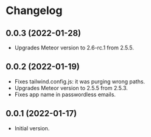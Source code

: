 # Changelog

## 0.0.3 (2022-01-28)

- Upgrades Meteor version to 2.6-rc.1 from 2.5.5.

## 0.0.2 (2022-01-19)

- Fixes tailwind.config.js: it was purging wrong paths.
- Upgrades Meteor version to 2.5.5 from 2.5.3.
- Fixes app name in passwordless emails.

## 0.0.1 (2022-01-17)

- Initial version.
